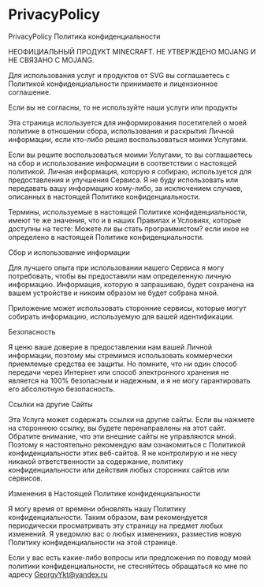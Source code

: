 # PrivacyPolicy
PrivacyPolicy
Политика конфиденциальности

НЕОФИЦИАЛЬНЫЙ ПРОДУКТ MINECRAFT. НЕ УТВЕРЖДЕНО MOJANG И НЕ СВЯЗАНО С MOJANG.

Для использования услуг и продуктов от SVG вы соглашаетесь с Политикой конфиденциальности принимаете и лицензионное соглашение.

Если вы не согласны, то не используйте наши услуги или продукты

Эта страница используется для информирования посетителей о моей политике в отношении сбора, использования и раскрытия Личной информации, если кто-либо решил воспользоваться моими Услугами.

Если вы решите воспользоваться моими Услугами, то вы соглашаетесь на сбор и использование информации в соответствии с настоящей политикой. Личная информация, которую я собираю, используется для предоставления и улучшения Сервиса. Я не буду использовать или передавать вашу информацию кому-либо, за исключением случаев, описанных в настоящей Политике конфиденциальности.

Термины, используемые в настоящей Политике конфиденциальности, имеют те же значения, что и в наших Правилах и Условиях, которые доступны на тесте: Можете ли вы стать программистом? если иное не определено в настоящей Политике конфиденциальности.

Сбор и использование информации

Для лучшего опыта при использовании нашего Сервиса я могу потребовать, чтобы вы предоставили нам определенную личную информацию. Информация, которую я запрашиваю, будет сохранена на вашем устройстве и никоим образом не будет собрана мной.

Приложение может использовать сторонние сервисы, которые могут собирать информацию, используемую для вашей идентификации.

Безопасность

Я ценю ваше доверие в предоставлении нам вашей Личной информации, поэтому мы стремимся использовать коммерчески приемлемые средства ее защиты. Но помните, что ни один способ передачи через Интернет или способ электронного хранения не является на 100% безопасным и надежным, и я не могу гарантировать его абсолютную безопасность.

Ссылки на другие Сайты

Эта Услуга может содержать ссылки на другие сайты. Если вы нажмете на стороннюю ссылку, вы будете перенаправлены на этот сайт. Обратите внимание, что эти внешние сайты не управляются мной. Поэтому я настоятельно рекомендую вам ознакомиться с Политикой конфиденциальности этих веб-сайтов. Я не контролирую и не несу никакой ответственности за содержание, политику конфиденциальности или действия любых сторонних сайтов или сервисов.

Изменения в Настоящей Политике конфиденциальности

Я могу время от времени обновлять нашу Политику конфиденциальности. Таким образом, вам рекомендуется периодически просматривать эту страницу на предмет любых изменений. Я уведомлю вас о любых изменениях, разместив новую Политику конфиденциальности на этой странице.

Если у вас есть какие-либо вопросы или предложения по поводу моей политики конфиденциальности, не стесняйтесь обращаться ко мне по адресу GeorgyYkt@yandex.ru
